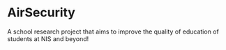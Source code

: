 # AirSecurity
A school research project that aims to improve the quality of education of students at NIS and beyond!
